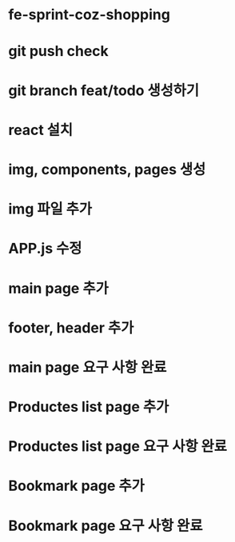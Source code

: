 # fe-sprint-coz-shopping

# git push check
# git branch feat/todo 생성하기
# react 설치
# img, components, pages 생성
# img 파일 추가
# APP.js 수정
# main page 추가
# footer, header 추가
# main page 요구 사항 완료
# Productes list page 추가
# Productes list page 요구 사항 완료
# Bookmark page 추가
# Bookmark page 요구 사항 완료